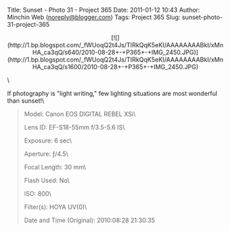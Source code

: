 Title: Sunset - Photo 31 - Project 365
Date: 2011-01-12 10:43
Author: Minchin Web (noreply@blogger.com)
Tags: Project 365
Slug: sunset-photo-31-project-365

<div class="separator" style="clear: both; text-align: center;">

</p>
<p>
[![](http://1.bp.blogspot.com/_fWUoqQ2t4Js/TIRkQqK5eKI/AAAAAAAABkI/xMnHA_ca3qQ/s640/2010-08-28+-+P365+-+IMG_2450.JPG)](http://1.bp.blogspot.com/_fWUoqQ2t4Js/TIRkQqK5eKI/AAAAAAAABkI/xMnHA_ca3qQ/s1600/2010-08-28+-+P365+-+IMG_2450.JPG)

</div>

</p>
\

If photography is "light writing," few lighting situations are most
wonderful than sunset!\

> </p>
> <span style="color: #666666;">Model: </span>Canon EOS DIGITAL REBEL
> XSi\
>
> <span style="color: #666666;">Lens ID: </span>EF-S18-55mm f/3.5-5.6
> IS\
>
> <span style="color: #666666;">Exposure: </span>6 sec\
>
> <span style="color: #666666;">Aperture: </span>ƒ/4.5\
>
> <span style="color: #666666;">Focal Length: </span>30 mm\
>
> <span style="color: #666666;">Flash Used: </span>No\
>
> <span style="color: #666666;">ISO: </span>800\
>
> <span style="color: #666666;">Filter(s): </span>HOYA UV(0)\
>
> <span style="color: #666666;">Date and Time
> (Original): </span>2010:08:28 21:30:35
>
> <p>

</p>

